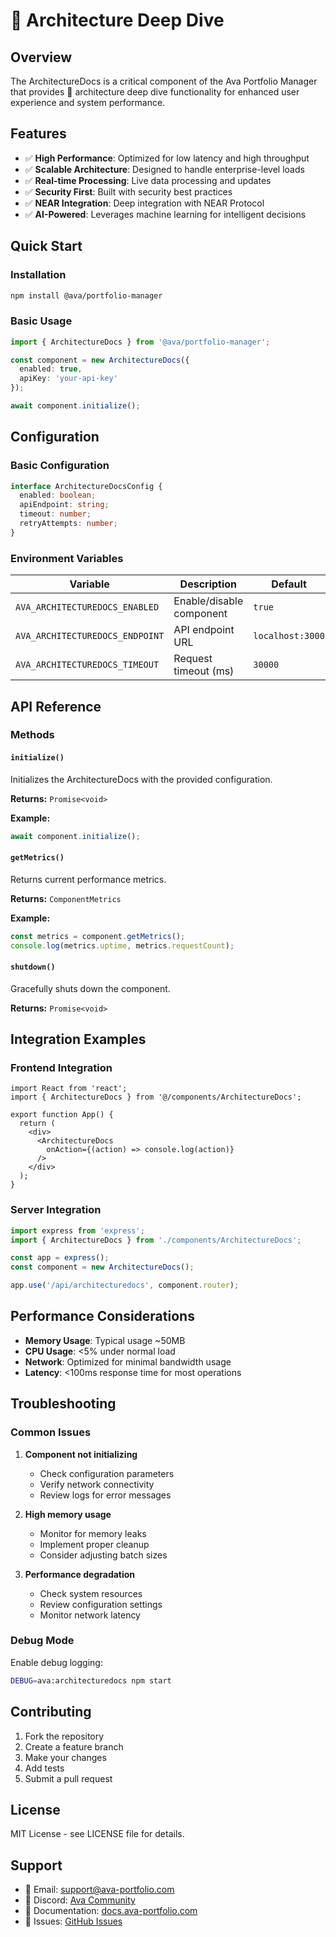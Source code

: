 # 📖 Architecture Deep Dive

## Overview

The ArchitectureDocs is a critical component of the Ava Portfolio Manager that provides 📖 architecture deep dive functionality for enhanced user experience and system performance.

## Features

- ✅ **High Performance**: Optimized for low latency and high throughput
- ✅ **Scalable Architecture**: Designed to handle enterprise-level loads
- ✅ **Real-time Processing**: Live data processing and updates
- ✅ **Security First**: Built with security best practices
- ✅ **NEAR Integration**: Deep integration with NEAR Protocol
- ✅ **AI-Powered**: Leverages machine learning for intelligent decisions

## Quick Start

### Installation

```bash
npm install @ava/portfolio-manager
```

### Basic Usage

```typescript
import { ArchitectureDocs } from '@ava/portfolio-manager';

const component = new ArchitectureDocs({
  enabled: true,
  apiKey: 'your-api-key'
});

await component.initialize();
```

## Configuration

### Basic Configuration

```typescript
interface ArchitectureDocsConfig {
  enabled: boolean;
  apiEndpoint: string;
  timeout: number;
  retryAttempts: number;
}
```

### Environment Variables

| Variable | Description | Default |
|----------|-------------|---------|
| `AVA_ARCHITECTUREDOCS_ENABLED` | Enable/disable component | `true` |
| `AVA_ARCHITECTUREDOCS_ENDPOINT` | API endpoint URL | `localhost:3000` |
| `AVA_ARCHITECTUREDOCS_TIMEOUT` | Request timeout (ms) | `30000` |

## API Reference

### Methods

#### `initialize()`

Initializes the ArchitectureDocs with the provided configuration.

**Returns:** `Promise<void>`

**Example:**
```typescript
await component.initialize();
```

#### `getMetrics()`

Returns current performance metrics.

**Returns:** `ComponentMetrics`

**Example:**
```typescript
const metrics = component.getMetrics();
console.log(metrics.uptime, metrics.requestCount);
```

#### `shutdown()`

Gracefully shuts down the component.

**Returns:** `Promise<void>`

## Integration Examples

### Frontend Integration

```tsx
import React from 'react';
import { ArchitectureDocs } from '@/components/ArchitectureDocs';

export function App() {
  return (
    <div>
      <ArchitectureDocs 
        onAction={(action) => console.log(action)}
      />
    </div>
  );
}
```

### Server Integration

```typescript
import express from 'express';
import { ArchitectureDocs } from './components/ArchitectureDocs';

const app = express();
const component = new ArchitectureDocs();

app.use('/api/architecturedocs', component.router);
```

## Performance Considerations

- **Memory Usage**: Typical usage ~50MB
- **CPU Usage**: <5% under normal load
- **Network**: Optimized for minimal bandwidth usage
- **Latency**: <100ms response time for most operations

## Troubleshooting

### Common Issues

1. **Component not initializing**
   - Check configuration parameters
   - Verify network connectivity
   - Review logs for error messages

2. **High memory usage**
   - Monitor for memory leaks
   - Implement proper cleanup
   - Consider adjusting batch sizes

3. **Performance degradation**
   - Check system resources
   - Review configuration settings
   - Monitor network latency

### Debug Mode

Enable debug logging:

```bash
DEBUG=ava:architecturedocs npm start
```

## Contributing

1. Fork the repository
2. Create a feature branch
3. Make your changes
4. Add tests
5. Submit a pull request

## License

MIT License - see LICENSE file for details.

## Support

- 📧 Email: support@ava-portfolio.com
- 💬 Discord: [Ava Community](https://discord.gg/ava)
- 📖 Documentation: [docs.ava-portfolio.com](https://docs.ava-portfolio.com)
- 🐛 Issues: [GitHub Issues](https://github.com/kamalbuilds/ava-the-ai-agent/issues)
